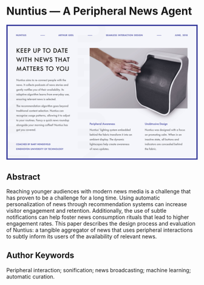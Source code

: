 # Nuntius — A Peripheral News Agent

![alt text](https://github.com/AJGeel/Nuntius/blob/master/nuntius-poster-A2-CMYK-300ppi-1.jpg "Nuntius prototype")

## Abstract
Reaching younger audiences with modern news media is a challenge that has proven to be a challenge for a long time. Using automatic personalization of news through recommendation systems can increase visitor engagement and retention. Additionally, the use of subtle notifications can help foster news consumption rituals that lead to higher engagement rates. This paper describes the design process and evaluation of Nuntius: a tangible aggregator of news that uses peripheral interactions to subtly inform its users of the availability of relevant news. 

## Author Keywords
Peripheral interaction; sonification; news broadcasting; machine learning; automatic curation.

